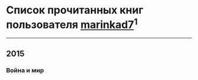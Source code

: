 # Список прочитанных книг пользователя [marinkad7](http://vk.com/id77773793)<sup>1</sup>
---

## 2015

### Война и мир



